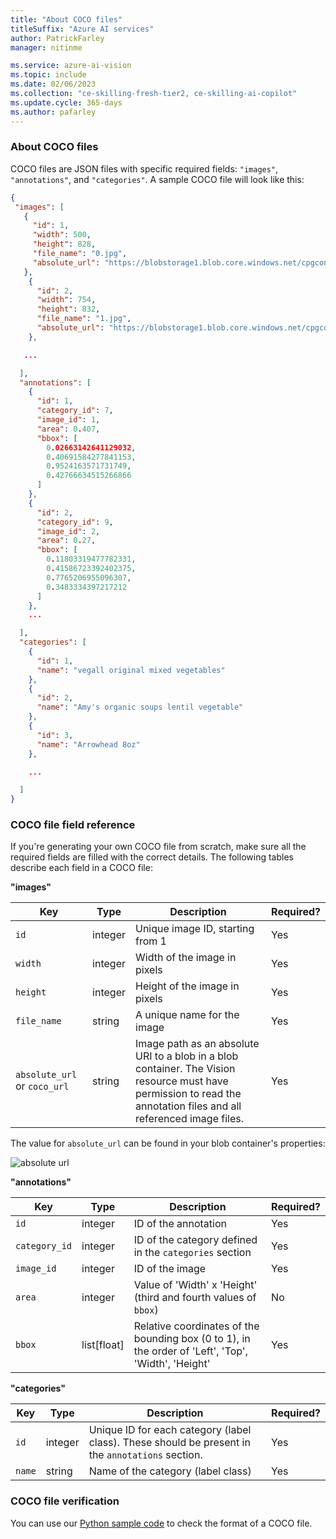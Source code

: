 ```yaml
---
title: "About COCO files"
titleSuffix: "Azure AI services"
author: PatrickFarley
manager: nitinme

ms.service: azure-ai-vision
ms.topic: include
ms.date: 02/06/2023
ms.collection: "ce-skilling-fresh-tier2, ce-skilling-ai-copilot"
ms.update.cycle: 365-days
ms.author: pafarley
---
```


### About COCO files

COCO files are JSON files with specific required fields: `"images"`, `"annotations"`, and `"categories"`. A sample COCO file will look like this:

```json
{
 "images": [
   {
     "id": 1,
     "width": 500,
     "height": 828,
     "file_name": "0.jpg",
     "absolute_url": "https://blobstorage1.blob.core.windows.net/cpgcontainer/0.jpg"
   },
    {
      "id": 2,
      "width": 754,
      "height": 832,
      "file_name": "1.jpg",
      "absolute_url": "https://blobstorage1.blob.core.windows.net/cpgcontainer/1.jpg"
    },

   ...

  ],
  "annotations": [
    {
      "id": 1,
      "category_id": 7,
      "image_id": 1,
      "area": 0.407,
      "bbox": [
        0.02663142641129032,
        0.40691584277841153,
        0.9524163571731749,
        0.42766634515266866
      ]
    },
    {
      "id": 2,
      "category_id": 9,
      "image_id": 2,
      "area": 0.27,
      "bbox": [
        0.11803319477782331,
        0.41586723392402375,
        0.7765206955096307,
        0.3483334397217212
      ]
    },
    ...

  ],
  "categories": [
    {
      "id": 1,
      "name": "vegall original mixed vegetables"
    },
    {
      "id": 2,
      "name": "Amy's organic soups lentil vegetable"
    },
    {
      "id": 3,
      "name": "Arrowhead 8oz"
    },

    ...

  ]
}
```

### COCO file field reference

If you're generating your own COCO file from scratch, make sure all the required fields are filled with the correct details. The following tables describe each field in a COCO file:

**"images"**

| Key | Type | Description | Required? |
|-|-|-|-|
| `id` | integer | Unique image ID, starting from 1 | Yes |
| `width` | integer | Width of the image in pixels  | Yes |
| `height` | integer | Height of the image in pixels | Yes |
| `file_name`| string | A unique name for the image  | Yes |
| `absolute_url` or `coco_url`| string | Image path as an absolute URI to a blob in a blob container. The Vision resource must have permission to read the annotation files and all referenced image files. | Yes |

The value for `absolute_url` can be found in your blob container's properties: 

![absolute url]( ../media/customization/cpg-blob-absolute-url.png)

**"annotations"**

| Key | Type | Description | Required? |
|-|-|-|-|
| `id` | integer | ID of the annotation | Yes |
| `category_id` | integer | ID of the category defined in the `categories` section | Yes |
| `image_id`  | integer | ID of the image | Yes |
| `area` | integer | Value of 'Width' x 'Height' (third and fourth values of `bbox`) | No |
| `bbox` | list[float] | Relative coordinates of the bounding box (0 to 1), in the order of 'Left', 'Top', 'Width', 'Height'  | Yes |

**"categories"**

| Key | Type | Description | Required? |
|-|-|-|-|
| `id` | integer | Unique ID for each category (label class). These should be present in the `annotations` section. | Yes |
| `name`| string | Name of the category (label class) | Yes |

### COCO file verification

You can use our [Python sample code](../how-to/coco-verification.md) to check the format of a COCO file.
